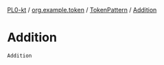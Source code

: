 [PL0-kt](../../index.md) / [org.example.token](../index.md) / [TokenPattern](index.md) / [Addition](./-addition.md)

# Addition

`Addition`